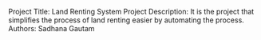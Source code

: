 Project Title: Land Renting System
Project Description: It is the project that simplifies the process of land renting easier by automating the process.
Authors: Sadhana Gautam
